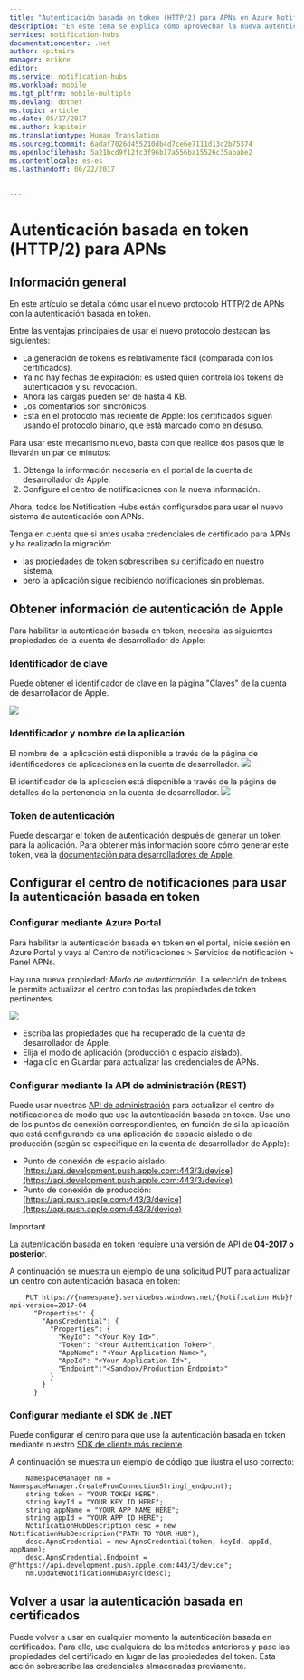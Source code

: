 ```yaml
---
title: "Autenticación basada en token (HTTP/2) para APNs en Azure Notification Hubs | Microsoft Docs"
description: "En este tema se explica cómo aprovechar la nueva autenticación de token para APNs."
services: notification-hubs
documentationcenter: .net
author: kpiteira
manager: erikre
editor: 
ms.service: notification-hubs
ms.workload: mobile
ms.tgt_pltfrm: mobile-multiple
ms.devlang: dotnet
ms.topic: article
ms.date: 05/17/2017
ms.author: kapiteir
ms.translationtype: Human Translation
ms.sourcegitcommit: 6adaf7026d455210db4d7ce6e7111d13c2b75374
ms.openlocfilehash: 5a21bcd9f12fc3f96b17a556ba15526c35ababe2
ms.contentlocale: es-es
ms.lasthandoff: 06/22/2017


---
```

# <a name="token-based-http2-authentication-for-apns"></a>Autenticación basada en token (HTTP/2) para APNs
## <a name="overview"></a>Información general
En este artículo se detalla cómo usar el nuevo protocolo HTTP/2 de APNs con la autenticación basada en token.

Entre las ventajas principales de usar el nuevo protocolo destacan las siguientes:
-   La generación de tokens es relativamente fácil (comparada con los certificados).
-   Ya no hay fechas de expiración: es usted quien controla los tokens de autenticación y su revocación.
-   Ahora las cargas pueden ser de hasta 4 KB.
- Los comentarios son sincrónicos.
-   Está en el protocolo más reciente de Apple: los certificados siguen usando el protocolo binario, que está marcado como en desuso.

Para usar este mecanismo nuevo, basta con que realice dos pasos que le llevarán un par de minutos:
1.  Obtenga la información necesaria en el portal de la cuenta de desarrollador de Apple.
2.  Configure el centro de notificaciones con la nueva información.

Ahora, todos los Notification Hubs están configurados para usar el nuevo sistema de autenticación con APNs. 

Tenga en cuenta que si antes usaba credenciales de certificado para APNs y ha realizado la migración:
- las propiedades de token sobrescriben su certificado en nuestro sistema,
- pero la aplicación sigue recibiendo notificaciones sin problemas.

## <a name="obtaining-authentication-information-from-apple"></a>Obtener información de autenticación de Apple
Para habilitar la autenticación basada en token, necesita las siguientes propiedades de la cuenta de desarrollador de Apple:
### <a name="key-identifier"></a>Identificador de clave
Puede obtener el identificador de clave en la página "Claves" de la cuenta de desarrollador de Apple.

![](./media/notification-hubs-push-notification-http2-token-authentification/obtaining-auth-information-from-apple.png)

### <a name="application-identifier--application-name"></a>Identificador y nombre de la aplicación
El nombre de la aplicación está disponible a través de la página de identificadores de aplicaciones en la cuenta de desarrollador. 
![](./media/notification-hubs-push-notification-http2-token-authentification/app-name.png)

El identificador de la aplicación está disponible a través de la página de detalles de la pertenencia en la cuenta de desarrollador.
![](./media/notification-hubs-push-notification-http2-token-authentification/app-id.png)


### <a name="authentication-token"></a>Token de autenticación
Puede descargar el token de autenticación después de generar un token para la aplicación. Para obtener más información sobre cómo generar este token, vea la [documentación para desarrolladores de Apple](http://help.apple.com/xcode/mac/current/#/dev11b059073?sub=dev1eb5dfe65).

## <a name="configuring-your-notification-hub-to-use-token-based-authentication"></a>Configurar el centro de notificaciones para usar la autenticación basada en token
### <a name="configure-via-the-azure-portal"></a>Configurar mediante Azure Portal
Para habilitar la autenticación basada en token en el portal, inicie sesión en Azure Portal y vaya al Centro de notificaciones > Servicios de notificación > Panel APNs. 

Hay una nueva propiedad: *Modo de autenticación*. La selección de tokens le permite actualizar el centro con todas las propiedades de token pertinentes.

![](./media/notification-hubs-push-notification-http2-token-authentification/azure-portal-apns-settings.png)

- Escriba las propiedades que ha recuperado de la cuenta de desarrollador de Apple. 
- Elija el modo de aplicación (producción o espacio aislado). 
- Haga clic en Guardar para actualizar las credenciales de APNs. 

### <a name="configure-via-management-api-rest"></a>Configurar mediante la API de administración (REST)

Puede usar nuestras [API de administración](https://msdn.microsoft.com/library/azure/dn495827.aspx) para actualizar el centro de notificaciones de modo que use la autenticación basada en token.
Use uno de los puntos de conexión correspondientes, en función de si la aplicación que está configurando es una aplicación de espacio aislado o de producción (según se especifique en la cuenta de desarrollador de Apple):

- Punto de conexión de espacio aislado: [https://api.development.push.apple.com:443/3/device](https://api.development.push.apple.com:443/3/device)
- Punto de conexión de producción: [https://api.push.apple.com:443/3/device](https://api.push.apple.com:443/3/device)

> [!IMPORTANT]
> La autenticación basada en token requiere una versión de API de **04-2017 o posterior**.
> 
> 

A continuación se muestra un ejemplo de una solicitud PUT para actualizar un centro con autenticación basada en token:


        PUT https://{namespace}.servicebus.windows.net/{Notification Hub}?api-version=2017-04
          "Properties": {
            "ApnsCredential": {
              "Properties": {
                "KeyId": "<Your Key Id>",
                "Token": "<Your Authentication Token>",
                "AppName": "<Your Application Name>",
                "AppId": "<Your Application Id>",
                "Endpoint":"<Sandbox/Production Endpoint>"
              }
            }
          }
        

### <a name="configure-via-the-net-sdk"></a>Configurar mediante el SDK de .NET
Puede configurar el centro para que use la autenticación basada en token mediante nuestro [SDK de cliente más reciente](https://www.nuget.org/packages/Microsoft.Azure.NotificationHubs/1.0.8). 

A continuación se muestra un ejemplo de código que ilustra el uso correcto:


        NamespaceManager nm = NamespaceManager.CreateFromConnectionString(_endpoint);
        string token = "YOUR TOKEN HERE";
        string keyId = "YOUR KEY ID HERE";
        string appName = "YOUR APP NAME HERE";
        string appId = "YOUR APP ID HERE";
        NotificationHubDescription desc = new NotificationHubDescription("PATH TO YOUR HUB");
        desc.ApnsCredential = new ApnsCredential(token, keyId, appId, appName);
        desc.ApnsCredential.Endpoint = @"https://api.development.push.apple.com:443/3/device";
        nm.UpdateNotificationHubAsync(desc);

## <a name="reverting-to-using-certificate-based-authentication"></a>Volver a usar la autenticación basada en certificados
Puede volver a usar en cualquier momento la autenticación basada en certificados. Para ello, use cualquiera de los métodos anteriores y pase las propiedades del certificado en lugar de las propiedades del token. Esta acción sobrescribe las credenciales almacenadas previamente.

